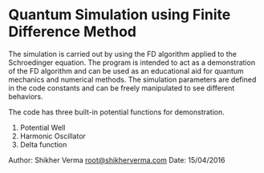 # Quantum Simulation using Finite Difference Method

The simulation is carried out by using the FD algorithm applied
to the Schroedinger equation.  The program is intended to act as
a demonstration of the FD algorithm and can be used as an educational
aid for quantum mechanics and numerical methods.  The simulation
parameters are defined in the code constants and can be freely
manipulated to see different behaviors.

The code has three built-in potential functions for demonstration.

1) Potential Well  
2) Harmonic Oscillator  
3) Delta function  

Author:  Shikher Verma <root@shikherverma.com>
Date:  15/04/2016
